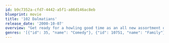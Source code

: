 ```yaml
---
id: b9c7352a-cfd7-4442-a5f1-a86d146ac8eb
blueprint: movie
title: '102 Dalmatians'
release_date: '2000-10-07'
overview: "Get ready for a howling good time as an all new assortment of irresistible animal heroes are unleashed in this great family tail! In an unlikely alliance, the outrageous Waddlesworth... a parrot who thinks he's a Rottweiler... teams up with Oddball... an un-marked Dalmation puppy eager to earn her spots! Together they embark on a laugh-packed quest to outwit the ever-scheming Cruella De Vil"
genres: '[{"id": 35, "name": "Comedy"}, {"id": 10751, "name": "Family"}]'
---
```

